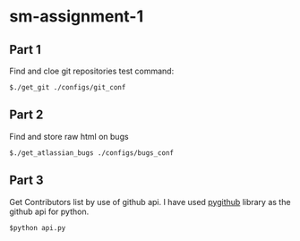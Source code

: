 # sm-assignment-1

## Part 1
Find and cloe git repositories
test command:
```
$./get_git ./configs/git_conf
```

## Part 2
Find and store raw html on bugs
```
$./get_atlassian_bugs ./configs/bugs_conf
```

## Part 3
Get Contributors list by use of github api.
I have used [pygithub](https://github.com/jacquev6/PyGithub) library as the github api for python.

```
$python api.py
```
